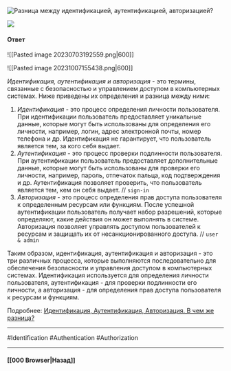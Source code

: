 ![Разница между идентификацией, аутентификацией, авторизацией?](https://youtu.be/-mWa7erZu64?t=735)

![](https://www.youtube.com/watch?v=w8ENQfaYIT8)
#### Ответ

![[Pasted image 20230703192559.png|600]]

![[Pasted image 20231007155438.png|600]]

*Идентификация, аутентификация и авторизация* - это термины, связанные с безопасностью и управлением доступом в компьютерных системах. Ниже приведены их определения и разница между ними:

1. *Идентификация* - это процесс определения личности пользователя. При идентификации пользователь предоставляет уникальные данные, которые могут быть использованы для определения его личности, например, логин, адрес электронной почты, номер телефона и др. Идентификация не гарантирует, что пользователь является тем, за кого себя выдает.
2. *Аутентификация* - это процесс проверки подлинности пользователя. При аутентификации пользователь предоставляет дополнительные данные, которые могут быть использованы для проверки его личности, например, пароль, отпечаток пальца, код подтверждения и др. Аутентификация позволяет проверить, что пользователь является тем, кем он себя выдает. 
   // `sign-in`
3. *Авторизация* - это процесс определения прав доступа пользователя к определенным ресурсам или функциям. После успешной аутентификации пользователь получает набор разрешений, которые определяют, какие действия он может выполнять в системе. Авторизация позволяет управлять доступом пользователей к ресурсам и защищать их от несанкционированного доступа. // `user & admin`

Таким образом, идентификация, аутентификация и авторизация - это три различных процесса, которые выполняются последовательно для обеспечения безопасности и управления доступом в компьютерных системах. Идентификация используется для определения личности пользователя, аутентификация - для проверки подлинности его личности, а авторизация - для определения прав доступа пользователя к ресурсам и функциям.

Подробнее: [Идентификация, Аутентификация, Авторизация. В чем же разница?](https://habr.com/ru/articles/720842/)

___
#Identification #Authentication #Authorization

___

#### [[000 Browser|Назад]]